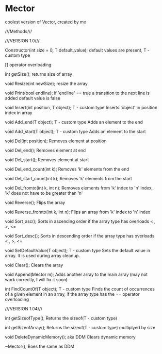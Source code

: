 # Mector
coolest version of Vector, created by me

///Methods///

///VERSION 1.0///

Constructor(int size = 0, T default_value);
default values are present, T - custom type

[] operator overloading

int getSize();
returns size of array

void Resize(int newSize);
resize the array

void Print(bool endline);
if 'endline' == true a transition to the next line is added
default value is false

void Insert(int position, T object); T - custom type
Inserts 'object' in position index in array

void Add_end(T object); T - custom type
Adds an element to the end

void Add_start(T object); T - custom type
Adds an element to the start

void Del(int position);
Removes element at position

void Del_end();
Removes element at end

void Del_start();
Removes element at start

void Del_end_count(int k);
Removes 'k' elements from the end

void Del_start_count(int k);
Removes 'k' elements from the start

void Del_fromto(int k, int n);
Removes elements from 'k' index to 'n' index, 
'k' does not have to be greater than 'n'

void Reverse();
Flips the array

void Reverse_fromto(int k, int n);
Flips an array from 'k' index to 'n' index

void Sort_asc();
Sorts in ascending order if the array type has overloads < , >, <=

void Sort_desc();
Sorts in descending order if the array type has overloads < , >, <=

void SetDefaultValue(T object); T - custom type
Sets the default value in array.
It is used during array cleanup.

void Clear();
Clears the array

void Append(Mector m);
Adds another array to the main array
(may not work correctly, I will fix it soon)

int FindCountOf(T object); T - custom type
Finds the count of occurrences of a given element in an array, if the array type has the == operator overloading

///VERSION 1.04///

int getSizeofType();
Returns the sizeof(T - custom type)

int getSizeofArray();
Returns the sizeof(T - custom type) multiplyed by size

void DeleteDynamicMemory(); aka DDM
Сlears dynamic memory

~Mector();
Вoes the same as DDM
